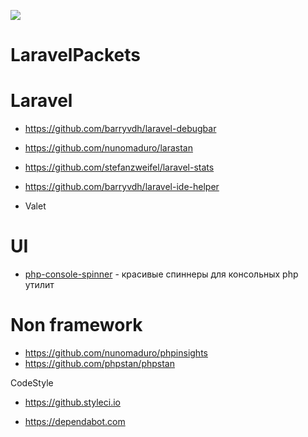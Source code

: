 ![](https://github.styleci.io/repos/7548986/shield?style=plastic)

# LaravelPackets


# Laravel

- https://github.com/barryvdh/laravel-debugbar
- https://github.com/nunomaduro/larastan
- https://github.com/stefanzweifel/laravel-stats
- https://github.com/barryvdh/laravel-ide-helper

- Valet


# UI
  - [php-console-spinner](https://github.com/alecrabbit/php-console-spinner) - красивые спиннеры для консольных php утилит


# Non framework
 - https://github.com/nunomaduro/phpinsights
 - https://github.com/phpstan/phpstan

 CodeStyle
 - https://github.styleci.io

 - https://dependabot.com
